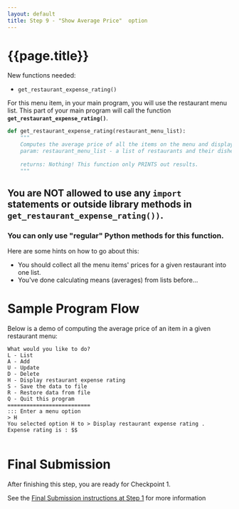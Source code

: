 ```yaml
---
layout: default
title: Step 9 - "Show Average Price"  option
---
```


# {{page.title}}


New functions needed:
* `get_restaurant_expense_rating()`

For this menu item, in your main program, you will use the restaurant menu list. This part of your main program will call the function **`get_restaurant_expense_rating()`**.


```python
def get_restaurant_expense_rating(restaurant_menu_list):
    """
    Computes the average price of all the items on the menu and display the expense rating of the restaurant.
    param: restaurant_menu_list - a list of restaurants and their dishes (list of dicts)
    
    returns: Nothing! This function only PRINTS out results.    
    """
```

## You are NOT allowed to use any `import` statements or outside library methods in `get_restaurant_expense_rating())`.
### You can only use "regular" Python methods for this function.

Here are some hints on how to go about this:
* You should collect all the menu items' prices for a given restaurant into one list.
* You've done calculating means (averages) from lists before...



# Sample Program Flow

Below is a demo of computing the average price of an item in a given restaurant menu:

```
What would you like to do?
L - List
A - Add
U - Update
D - Delete
H - Display restaurant expense rating 
S - Save the data to file
R - Restore data from file
Q - Quit this program
==========================
::: Enter a menu option
> H
You selected option H to > Display restaurant expense rating .
Expense rating is : $$
 
```


# Final Submission

After finishing this step, you are ready for Checkpoint 1.

See the [Final Submission instructions at Step 1](/w23-project/step01#final-submission) for more information
